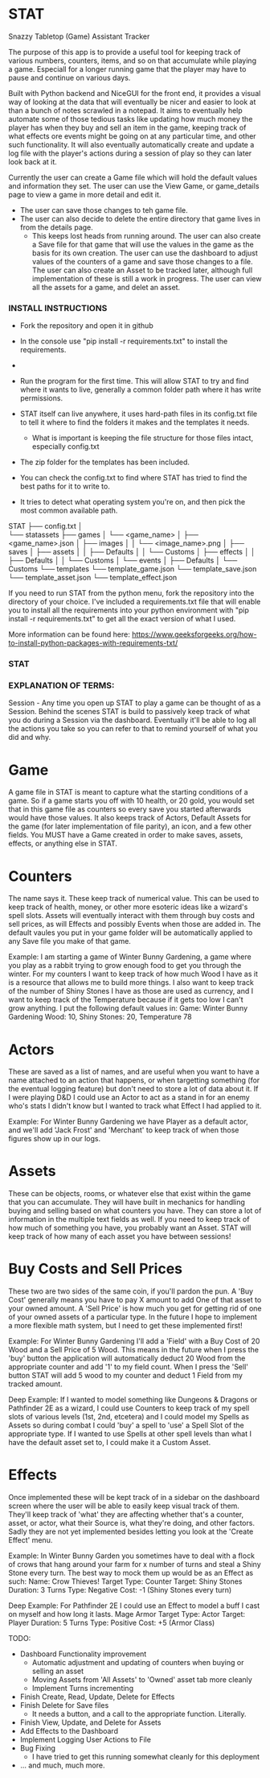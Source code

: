 # STAT
 Snazzy Tabletop (Game) Assistant Tracker

The purpose of this app is to provide a useful tool for keeping track of various numbers, counters, items, and so on that accumulate while playing a game. Especiall for a longer running game that the player may have to pause and continue on various days.

Built with Python backend and NiceGUI for the front end, it provides a visual way of looking at the data that will eventually be nicer and easier to look at than a bunch of notes scrawled in a notepad. It aims to eventually help automate some of those tedious tasks like updating how much money the player has when they buy and sell an item in the game, keeping track of what effects ore events might be going on at any particular time, and other such functionality. It will also eventually automatically create and update a log file with the player's actions during a session of play so they can later look back at it.

Currently the user can create a Game file which will hold the default values and information they set. 
The user can use the View Game, or game_details page to view a game in more detail and edit it.
 - The user can save those changes to teh game file.
 - The user can also decide to delete the entire directory that game lives in from the details page.
   - This keeps lost heads from running around.
The user can also create a Save file for that game that will use the values in the game as the basis for its own creation.
The user can use the dashboard to adjust values of the counters of a game and save those changes to a file.
The user can also create an Asset to be tracked later, although full implementation of these is still a work in progress.
The user can view all the assets for a game, and delet an asset.


### INSTALL INSTRUCTIONS ####
- Fork the repository and open it in github
- In the console use "pip install -r requirements.txt" to install the requirements.
- 

- Run the program for the first time. This will allow STAT to try and find where it wants to live, generally a common folder path where it has write permissions.
- STAT itself can live anywhere, it uses hard-path files in its config.txt file to tell it where to find the folders it makes and the templates it needs.
  - What is important is keeping the file structure for those files intact, especially config.txt
- The zip folder for the templates has been included.
- You can check the config.txt to find where STAT has tried to find the best paths for it to write to.
- It tries to detect what operating system you're on, and then pick the most common available path.

STAT
├── config.txt
│   
└── statassets
    ├── games
    │   └── <game_name>
    │       ├── <game_name>.json
    │       ├── images
    │       │   └── <image_name>.png
    │       ├── saves
    │       ├── assets
    │       │   ├── Defaults
    │       │   └── Customs
    │       ├── effects
    │       │   ├── Defaults
    │       │   └── Customs
    │       └── events
    │           ├── Defaults
    │           └── Customs
    └── templates
        └── template_game.json
        └── template_save.json
        └── template_asset.json
        └── template_effect.json

If you need to run STAT from the python menu, fork the repository into the directory of your choice.
I've included a requirements.txt file that will enable you to install all the requirements into your python environment with "pip install -r requirements.txt" to get all the exact version of what I used.

More information can be found here: https://www.geeksforgeeks.org/how-to-install-python-packages-with-requirements-txt/


### STAT ###

### EXPLANATION OF TERMS: ###
Session - Any time you open up STAT to play a game can be thought of as a Session. Behind the scenes STAT is build to passively keep track of what you do during a Session via the dashboard. Eventually it'll be able to log all the actions you take so you can refer to that to remind yourself of what you did and why.


# Game # 
A game file in STAT is meant to capture what the starting conditions of a game. So if a game starts you off with 10 health, or 20 gold, you would set that in this game file as counters so every save you started afterwards would have those values. It also keeps track of Actors, Default Assets for the game (for later implementation of file parity), an icon, and a few other fields. You MUST have a Game created in order to make saves, assets, effects, or anything else in STAT.

# Counters #
The name says it. These keep track of numerical value. This can be used to keep track of health, money, or other more esoteric ideas like a wizard's spell slots. Assets will eventually interact with them through buy costs and sell prices, as will Effects and possibly Events when those are added in. The default vaules you put in your game folder will be automatically applied to any Save file you make of that game.

Example: I am starting a game of Winter Bunny Gardening, a game where you play as a rabbit trying to grow enough food to get you through the winter. For my counters I want to keep track of how much Wood I have as it is a resource that allows me to build more things. I also want to keep track of the number of Shiny Stones I have as those are used as currency, and I want to keep track of the Temperature because if it gets too low I can't grow anything. I put the following default values in:
Game: Winter Bunny Gardening
Wood: 10, Shiny Stones: 20, Temperature 78


# Actors #
These are saved as a list of names, and are useful when you want to have a name attached to an action that happens, or when targetting something (for the eventual logging feature) but don't need to store a lot of data about it. If I were playing D&D I could use an Actor to act as a stand in for an enemy who's stats I didn't know but I wanted to track what Effect I had applied to it.

Example: For Winter Bunny Gardening we have Player as a default actor, and we'll add 'Jack Frost' and 'Merchant' to keep track of when those figures show up in our logs.


# Assets #
These can be objects, rooms, or whatever else that exist within the game that you can accumulate. They will have built in mechanics for handling buying and selling based on what counters you have. They can store a lot of information in the multiple text fields as well. If you need to keep track of how much of something you have, you probably want an Asset. STAT will keep track of how many of each asset you have between sessions!

# Buy Costs and Sell Prices #
These two are two sides of the same coin, if you'll pardon the pun. A 'Buy Cost' generally means you have to pay X amount to add One of that asset to your owned amount. A 'Sell Price' is how much you get for getting rid of one of your owned assets of a particular type. In the future I hope to implement a more flexible math system, but I need to get these implemented first!

Example: For Winter Bunny Gardening I'll add a 'Field' with a Buy Cost of 20 Wood and a Sell Price of 5 Wood. This means in the future when I press the 'buy' button the application will automatically deduct 20 Wood from the appropriate counter and add '1' to my field count. When I press the 'Sell' button STAT will add 5 wood to my counter and deduct 1 Field from my tracked amount.

Deep Example: If I wanted to model something like Dungeons & Dragons or Pathfinder 2E as a wizard, I could use Counters to keep track of my spell slots of various levels (1st, 2nd, etcetera) and I could model my Spells as Assets so during combat I could 'buy' a spell to 'use' a Spell Slot of the appropriate type. If I wanted to use Spells at other spell levels than what I have the default asset set to, I could make it a Custom Asset.


# Effects # 
Once implemented these will be kept track of in a sidebar on the dashboard screen where the user will be able to easily keep visual track of them. They'll keep track of 'what' they are affecting whether that's a counter, asset, or actor, what their Source is, what they're doing, and other factors.
Sadly they are not yet implemented besides letting you look at the 'Create Effect' menu.

Example: In Winter Bunny Garden you sometimes have to deal with a flock of crows that hang around your farm for x number of turns and steal a Shiny Stone every turn. The best way to mock them up would be as an Effect as such:
Name: Crow Thieves! Target Type: Counter  Target: Shiny Stones  Duration: 3 Turns  Type: Negative Cost: -1 (Shiny Stones every turn)

Deep Example: For Pathfinder 2E I could use an Effect to model a buff I cast on myself and how long it lasts.
Mage Armor  Target Type: Actor   Target: Player   Duration: 5 Turns  Type: Positive
Cost: +5 (Armor Class)


TODO:
 - Dashboard Functionality improvement
   - Automatic adjustment and updating of counters when buying or selling an asset
   - Moving Assets from 'All Assets' to 'Owned' asset tab more cleanly
   - Implement Turns incrementing
 - Finish Create, Read, Update, Delete for Effects
 - Finish Delete for Save files
   - It needs a button, and a call to the appropriate function. Literally.
 - Finish View, Update, and Delete for Assets
 - Add Effects to the Dashboard
 - Implement Logging User Actions to File
 - Bug Fixing
   - I have tried to get this running somewhat cleanly for this deployment
 - ... and much, much more.